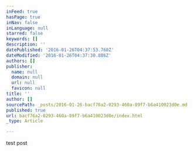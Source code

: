 ```yaml
---
inFeed: true
hasPage: true
inNav: false
inLanguage: null
starred: false
keywords: []
description: ''
datePublished: '2016-01-26T04:37:53.760Z'
dateModified: '2016-01-26T04:37:30.886Z'
authors: []
publisher:
  name: null
  domain: null
  url: null
  favicon: null
title: ''
author: []
sourcePath: _posts/2016-01-26-bacf76a2-0293-460a-89f7-b6a410023d0e.md
published: true
url: bacf76a2-0293-460a-89f7-b6a410023d0e/index.html
_type: Article

---
```

test post
